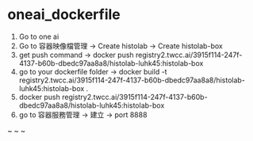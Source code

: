 # oneai_dockerfile

1. Go to one ai
2. Go to 容器映像檔管理 -> Create histolab -> Create histolab-box
3. get push command -> docker push registry2.twcc.ai/3915f114-247f-4137-b60b-dbedc97aa8a8/histolab-luhk45:histolab-box
4. go to your dockerfile folder -> docker build -t registry2.twcc.ai/3915f114-247f-4137-b60b-dbedc97aa8a8/histolab-luhk45:histolab-box .
5. docker push registry2.twcc.ai/3915f114-247f-4137-b60b-dbedc97aa8a8/histolab-luhk45:histolab-box
6. go to 容器服務管理 -> 建立 -> port 8888


~
~
~

